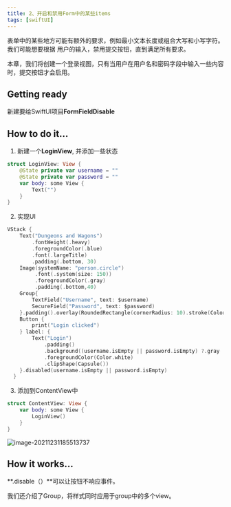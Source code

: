 ```yaml
---
title: 2、开启和禁用Form中的某些items
tags: [swiftUI]
---
```

表单中的某些地方可能有额外的要求，例如最小文本长度或组合大写和小写字符。我们可能想要根据 用户的输入，禁用提交按钮，直到满足所有要求。

本章，我们将创建一个登录视图，只有当用户在用户名和密码字段中输入一些内容时，提交按钮才会启用。

## Getting ready

新建要给SwiftUI项目**FormFieldDisable**

## How to do it…

1. 新建一个**LoginView**, 并添加一些状态
```swift
struct LoginView: View {
    @State private var username = ""
    @State private var password = ""
    var body: some View {
        Text("")
    }
}
```

2. 实现UI

```swift
VStack {
    Text("Dungeons and Wagons")
        .fontWeight(.heavy)
        .foregroundColor(.blue)
        .font(.largeTitle)
        .padding(.bottom, 30)
    Image(systemName: "person.circle")
         .font(.system(size: 150))
         .foregroundColor(.gray)
         .padding(.bottom,40)
    Group{
        TextField("Username", text: $username)
        SecureField("Password", text: $password)
    }.padding().overlay(RoundedRectangle(cornerRadius: 10).stroke(Color.black, lineWidth: 2))
    Button {
        print("Login clicked")
    } label: {
        Text("Login")
            .padding()
            .background((username.isEmpty || password.isEmpty) ?.gray : Color.blue)
            .foregroundColor(Color.white)
            .clipShape(Capsule())            
    }.disabled(username.isEmpty || password.isEmpty)
  }
```

3. 添加到ContentView中
```swift
struct ContentView: View {
    var body: some View {
        LoginView()
    }
}
```

![image-20211231185513737](https://tva1.sinaimg.cn/large/008i3skNgy1gxx7qu61rtj30c80p00t9.jpg)

## How it works…

**.disable（）**可以让按钮不响应事件。

我们还介绍了Group，将样式同时应用于group中的多个view。
